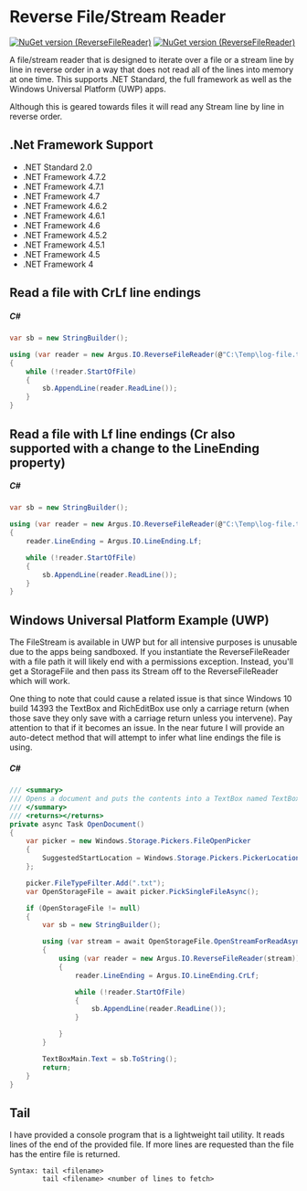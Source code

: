 # Reverse File/Stream Reader

[![NuGet version (ReverseFileReader)](https://img.shields.io/badge/nuget-v2019.4.6.1-blue.svg?style=flat-square)](https://www.nuget.org/packages/Argus.IO.ReverseFileReader/)
[![NuGet version (ReverseFileReader)](https://img.shields.io/github/license/blakepell/argus.io.reversefilereader.svg?style=flat-square)](https://github.com/blakepell/Argus.IO.ReverseFileReader/blob/master/LICENSE)

A file/stream reader that is designed to iterate over a file or a stream line by line in reverse order 
in a way that does not read all of the lines into memory at one time.  This supports .NET Standard, 
the full framework as well as the Windows Universal Platform (UWP) apps.

Although this is geared towards files it will read any Stream line by line in reverse order.

## .Net Framework Support

- .NET Standard 2.0
- .NET Framework 4.7.2
- .NET Framework 4.7.1
- .NET Framework 4.7
- .NET Framework 4.6.2
- .NET Framework 4.6.1
- .NET Framework 4.6
- .NET Framework 4.5.2
- .NET Framework 4.5.1
- .NET Framework 4.5
- .NET Framework 4

## Read a file with CrLf line endings

##### C#

```csharp
var sb = new StringBuilder();

using (var reader = new Argus.IO.ReverseFileReader(@"C:\Temp\log-file.txt"))
{
    while (!reader.StartOfFile)
    {
        sb.AppendLine(reader.ReadLine());
    }
}
```
## Read a file with Lf line endings (Cr also supported with a change to the LineEnding property)

##### C#

```csharp
var sb = new StringBuilder();

using (var reader = new Argus.IO.ReverseFileReader(@"C:\Temp\log-file.txt"))
{
    reader.LineEnding = Argus.IO.LineEnding.Lf;

    while (!reader.StartOfFile)
    {
        sb.AppendLine(reader.ReadLine());
    }
}
```
## Windows Universal Platform Example (UWP)

The FileStream is available in UWP but for all intensive purposes is unusable due to the
apps being sandboxed.  If you instantiate the ReverseFileReader with a file path it will
likely end with a permissions exception.  Instead, you'll get a StorageFile and then pass
its Stream off to the ReverseFileReader which will work.

One thing to note that could cause a related issue is that since Windows 10 build 14393 the
TextBox and RichEditBox use only a carriage return (when those save they only save with a
carriage return unless you intervene).  Pay attention to that if it becomes an issue.  In
the near future I will provide an auto-detect method that will attempt to infer what line
endings the file is using.

##### C#

```csharp
/// <summary>
/// Opens a document and puts the contents into a TextBox named TextBoxMain.
/// </summary>
/// <returns></returns>
private async Task OpenDocument()
{
    var picker = new Windows.Storage.Pickers.FileOpenPicker
    {
        SuggestedStartLocation = Windows.Storage.Pickers.PickerLocationId.DocumentsLibrary
    };

    picker.FileTypeFilter.Add(".txt");
    var OpenStorageFile = await picker.PickSingleFileAsync();

    if (OpenStorageFile != null)
    {
        var sb = new StringBuilder();

        using (var stream = await OpenStorageFile.OpenStreamForReadAsync())
        {
            using (var reader = new Argus.IO.ReverseFileReader(stream))
            {
                reader.LineEnding = Argus.IO.LineEnding.CrLf;

                while (!reader.StartOfFile)
                {
                    sb.AppendLine(reader.ReadLine());
                }

            }
        }

        TextBoxMain.Text = sb.ToString();
        return;
    }
}
```
## Tail

I have provided a console program that is a lightweight tail utility.  It reads lines of the end
of the provided file.  If more lines are requested than the file has the entire file is returned.

```
Syntax: tail <filename>
        tail <filename> <number of lines to fetch>
```
